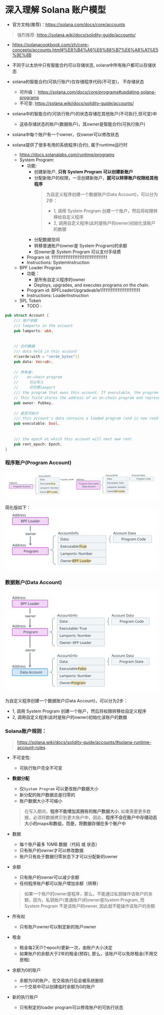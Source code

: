 # 深入理解 Solana 账户模型
- 官方文档(推荐)：https://solana.com/docs/core/accounts
> 强烈推荐: https://solana.wiki/docs/solidity-guide/accounts/
- https://solanacookbook.com/zh/core-concepts/accounts.html#%E8%B4%A6%E6%88%B7%E6%A8%A1%E5%9E%8B



- 不同于以太坊中只有智能合约可以存储状态, solana中所有账户都可以存储状态
- solana的智能合约(可执行账户)仅存储程序代码(不可变)， 不存储状态
  - 可升级： https://solana.com/docs/core/programs#updating-solana-programs
  - 不可变: https://solana.wiki/docs/solidity-guide/accounts/
- solana中的智能合约(可执行账户)的状态存储在其他账户(不可执行,但可变)中
  - 这些存储状态的账户(数据账户)，其owner是智能合约(可执行账户)
- solana中每个账户有一个owner，仅owner可以修改状态
- solana提供了很多有用的系统程序(合约), 属于runtime运行时
  - https://docs.solanalabs.com/runtime/programs
  - System Program:
    - 功能:
      - 创建新账户, **只有 System Program 可以创建新账户**
      - 分配新账户的权限，一旦创建新账户，**就可以转移账户权限给其他程序**
        > 为自定义程序创建一个数据账户(Data Account)，可以分为2步：
        > - 1, 调用 System Program 创建一个账户，然后将权限转移给自定义程序
        > - 2, 调用自定义程序(此时是账户的owner)初始化该账户的数据
      - 分配数据空间
      - 转移普通账户(owner是 System Program)的余额
      - 仅owner是 System Program 可以支付手续费
    - Program id: 11111111111111111111111111111111
    - Instructions: SystemInstruction
  - BPF Loader Program
    - 功能：
      - 是所有自定义程序的owner
      - Deploys, upgrades, and executes programs on the chain.
    - Program id: BPFLoaderUpgradeab1e11111111111111111111111
    - Instructions: LoaderInstruction
  - SPL Token
    - TODO  :



```rust
pub struct Account {
    /// 账户余额
    /// lamports in the account
    pub lamports: u64,


    // 合约数据
    /// data held in this account
    #[serde(with = "serde_bytes")]
    pub data: Vec<u8>,

    // 所有者:
    //    on-chain program
    //     可以写入
    //     可花费lanport
    /// the program that owns this account. If executable, the program that loads this account.
    // This field stores the address of an on-chain program and represents which on-chain program is allowed to write to the account’s data and subtract from its lamport balance.
    pub owner: Pubkey,

    // 是否可执行
    /// this account's data contains a loaded program (and is now read-only)
    pub executable: bool,


    /// the epoch at which this account will next owe rent
    pub rent_epoch: Epoch,
}
```

### 程序账户(Program Account)

![](./imgs/program-account-expanded.svg)

简化版如下：
![](./imgs/program-account-simple.svg)



### 数据账户(Data Account)

![](./imgs/data-account.svg)


为自定义程序创建一个数据账户(Data Account)，可以分为2步：
- 1, 调用 System Program 创建一个账户，然后将权限转移给自定义程序
- 2, 调用自定义程序(此时是账户的owner)初始化该账户的数据


### Solana账户规则：

> https://solana.wiki/docs/solidity-guide/accounts/#solana-runtime-account-rules

- 不可变性:
  - 可执行账户完全不可变
- **数据分配**
  - 仅` System Program ` 可以更改账户数据大小
  - 新分配的账户数据总是归零的
  - 账户数据大小不可缩小
  > 在写入期间，**程序不能增加其拥有的账户数据大小**, 如果需要更多数据，必须将数据拷贝到更大账户中，因此，**程序不会在账户中存储动态大小的maps和数组，而是，将数据存储在多个账户中**

- 数据
  - 每个账户最多 10MB 数据（代码 或 状态）
  - 只有账户的owner才可以修改数据
  - 账户只有处于数据归零状态下才可以分配新的owner
- 余额
  - 只有账户的owner可以减少余额
  - 任何程序账户都可以账户增加余额（转移）
  > 如果一个账户的owner是程序，那么，不能通过私钥操作该账户的余额，因为，私钥账户(普通账户)的owner是System Program, 而System Program 不是该账户的owner, 因此就不能操作该账户的余额

- 所有权
  - 只有账户owner可以制定新的账户owner

- 租金
  - 租金每2天(1个epoch)更新一次，由账户大小决定
  - 如果账户的余额大于2年的租金(预存), 那么，该账户可以免除租金(不用交房租)

- 余额为0的账户
  - 余额为0的账户，在交易执行后会被系统删除
  - 一个交易中可以创建临时余额为0的账户
- 新的执行账户
  - 只有制定的loader program可以修改账户的可执行状态
